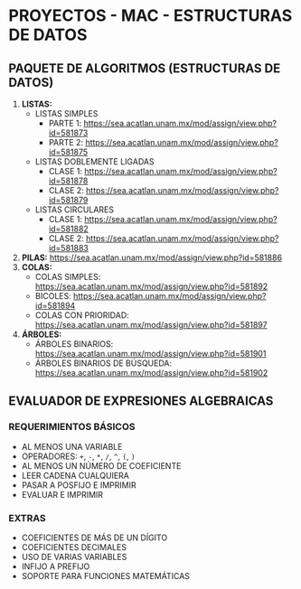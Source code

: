 # PROYECTOS - MAC - ESTRUCTURAS DE DATOS

## PAQUETE DE ALGORITMOS (ESTRUCTURAS DE DATOS)

1. **LISTAS:**
    - LISTAS SIMPLES
        - PARTE 1: https://sea.acatlan.unam.mx/mod/assign/view.php?id=581873
        - PARTE 2: https://sea.acatlan.unam.mx/mod/assign/view.php?id=581875
    - LISTAS DOBLEMENTE LIGADAS
        - CLASE 1: https://sea.acatlan.unam.mx/mod/assign/view.php?id=581878
        - CLASE 2: https://sea.acatlan.unam.mx/mod/assign/view.php?id=581879
    - LISTAS CIRCULARES
        - CLASE 1: https://sea.acatlan.unam.mx/mod/assign/view.php?id=581882
        - CLASE 2: https://sea.acatlan.unam.mx/mod/assign/view.php?id=581883
2. **PILAS:** https://sea.acatlan.unam.mx/mod/assign/view.php?id=581886
4. **COLAS:**
    - COLAS SIMPLES: https://sea.acatlan.unam.mx/mod/assign/view.php?id=581892
    - BICOLES: https://sea.acatlan.unam.mx/mod/assign/view.php?id=581894
    - COLAS CON PRIORIDAD: https://sea.acatlan.unam.mx/mod/assign/view.php?id=581897
5. **ÁRBOLES:** 
    - ÁRBOLES BINARIOS: https://sea.acatlan.unam.mx/mod/assign/view.php?id=581901
    - ÁRBOLES BINARIOS DE BÚSQUEDA: https://sea.acatlan.unam.mx/mod/assign/view.php?id=581902

## EVALUADOR DE EXPRESIONES ALGEBRAICAS

### REQUERIMIENTOS BÁSICOS
- AL MENOS UNA VARIABLE
- OPERADORES: `+`, `-`, `*`, `/`, `^`, `(`, `)`
- AL MENOS UN NÚMERO DE COEFICIENTE
- LEER CADENA CUALQUIERA
- PASAR A POSFIJO E IMPRIMIR
- EVALUAR E IMPRIMIR

### EXTRAS
- COEFICIENTES DE MÁS DE UN DÍGITO
- COEFICIENTES DECIMALES
- USO DE VARIAS VARIABLES
- INFIJO A PREFIJO
- SOPORTE PARA FUNCIONES MATEMÁTICAS